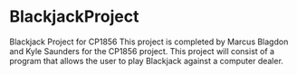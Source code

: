 # BlackjackProject
Blackjack Project for CP1856
This project is completed by Marcus Blagdon and Kyle Saunders for the CP1856 project.
This project will consist of a program that allows the user to play Blackjack against a computer dealer.

